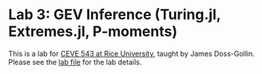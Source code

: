 # Lab 3: GEV Inference (Turing.jl, Extremes.jl, P-moments)

This is a lab for [CEVE 543 at Rice University](https://ceve543.github.io/), taught by James Doss-Gollin.
Please see the [lab file](./index.qmd) for the lab details.
